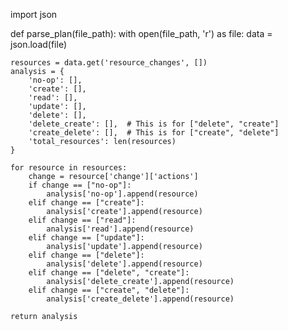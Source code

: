 import json

def parse_plan(file_path):
    with open(file_path, 'r') as file:
        data = json.load(file)

    resources = data.get('resource_changes', [])
    analysis = {
        'no-op': [],
        'create': [],
        'read': [],
        'update': [],
        'delete': [],
        'delete_create': [],  # This is for ["delete", "create"]
        'create_delete': [],  # This is for ["create", "delete"]
        'total_resources': len(resources)
    }

    for resource in resources:
        change = resource['change']['actions']
        if change == ["no-op"]:
            analysis['no-op'].append(resource)
        elif change == ["create"]:
            analysis['create'].append(resource)
        elif change == ["read"]:
            analysis['read'].append(resource)
        elif change == ["update"]:
            analysis['update'].append(resource)
        elif change == ["delete"]:
            analysis['delete'].append(resource)
        elif change == ["delete", "create"]:
            analysis['delete_create'].append(resource)
        elif change == ["create", "delete"]:
            analysis['create_delete'].append(resource)

    return analysis
